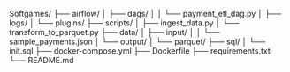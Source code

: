 Softgames/
├── airflow/
│   ├── dags/
│   │   └── payment_etl_dag.py
│   ├── logs/
│   └── plugins/
├── scripts/
│   ├── ingest_data.py
│   └── transform_to_parquet.py
├── data/
│   ├── input/
│   │   └── sample_payments.json
│   └── output/
│       └── parquet/
├── sql/
│   └── init.sql
├── docker-compose.yml
├── Dockerfile
├── requirements.txt
└── README.md
